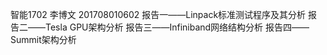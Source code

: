 智能1702 李博文
201708010602
报告一——Linpack标准测试程序及其分析
报告二——Tesla GPU架构分析
报告三——Infiniband网络结构分析
报告四——Summit架构分析
